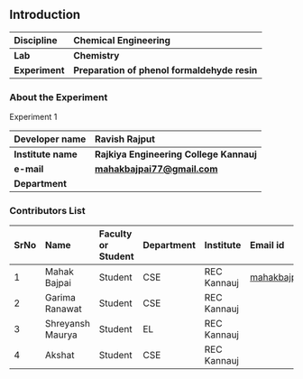 ## Introduction


<b>Discipline | <b>Chemical Engineering
:--|:--|
<b> Lab | <b> Chemistry
<b> Experiment|     <b> Preparation of phenol formaldehyde resin

### About the Experiment 

Experiment 1

<b>Developer name | <b> Ravish Rajput
:--|:--|
<b> Institute name | <b> Rajkiya Engineering College Kannauj 
<b> e-mail|     <b>  mahakbajpai77@gmail.com
<b> Department |  

### Contributors List

SrNo | Name | Faculty or Student | Department| Institute | Email id
:--|:--|:--|:--|:--|:--|
1 | Mahak Bajpai | Student | CSE | REC Kannauj | mahakbajpai77@gmail.com
2 | Garima Ranawat | Student | CSE| REC Kannauj | 
3 | Shreyansh Maurya | Student | EL | REC Kannauj |
4 | Akshat | Student | CSE | REC Kannauj |
